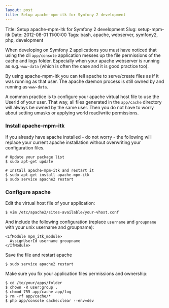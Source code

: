 ```yaml
---
layout: post
title: Setup apache-mpm-itk for Symfony 2 development
---
```


Title:    Setup apache-mpm-itk for Symfony 2 development
Slug:     setup-mpm-itk
Date:     2012-08-01 11:00:00
Tags:     bash, apache, webserver, symfony2, php, development

When developing on Symfony 2 applications you must have noticed that using the cli `app/console` application messes up the file permissions of the cache and logs folder. Especially when your apache webserver is running as e.g. `www-data` (which is often the case and it is good practice too). 

By using apache-mpm-itk you can tell apache to serve/create files as if it was running as that user.
The apache daemon process is still owned by and running as `www-data`. 
<!-- more -->
A common practice is to configure your apache virtual host file to use the UserId of your user. That way, all files generated in the `app/cache` directory will always be owned by the same user. Then you do not have to worry about setting umasks or applying world read/write permissions. 

### Install apache-mpm-itk

If you already have apache installed - do not worry - the following will replace your current apache installation without overwriting your configuration files.

    # Update your package list
    $ sudo apt-get update

    # Install apache-mpm-itk and restart it
    $ sudo apt-get install apache-mpm-itk
    $ sudo service apache2 restart


### Configure apache

Edit the virtual host file of your application:

    $ vim /etc/apache2/sites-available/your-vhost.conf

And include the following configuration
(replace `username` and `groupname` with your unix username and groupname):

    <IfModule mpm_itk_module>
      AssignUserId username groupname
    </IfModule>


Save the file and restart apache

    $ sudo service apache2 restart


Make sure you fix your application files permissions and ownership:

    $ cd /to/your/apps/folder
    $ chown -R user:group .
    $ chmod 755 app/cache app/log
    $ rm -rf app/cache/*
    $ php app/console cache:clear --env=dev
